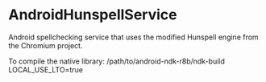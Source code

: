 AndroidHunspellService
======================

Android spellchecking service that uses the modified Hunspell engine from the Chromium project.

To compile the native library:
/path/to/android-ndk-r8b/ndk-build LOCAL_USE_LTO=true
